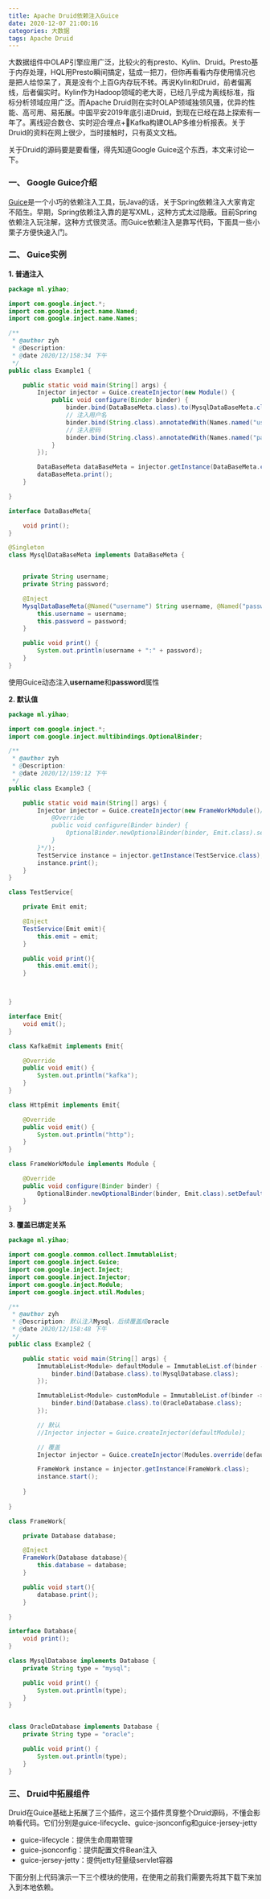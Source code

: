 ```yaml
---
title: Apache Druid依赖注入Guice
date: 2020-12-07 21:00:16
categories: 大数据
tags: Apache Druid
---
```


大数据组件中OLAP引擎应用广泛，比较火的有presto、Kylin、Druid。Presto基于内存处理，HQL用Presto瞬间搞定，猛成一把刀，但你再看看内存使用情况也是把人给惊呆了，真是没有个上百G内存玩不转。再说Kylin和Druid，前者偏离线，后者偏实时。Kylin作为Hadoop领域的老大哥，已经几乎成为离线标准，指标分析领域应用广泛。而Apache Druid则在实时OLAP领域独领风骚，优异的性能、高可用、易拓展。中国平安2019年底引进Druid，到现在已经在路上探索有一年了。离线迎合数仓、实时迎合埋点+Kafka构建OLAP多维分析报表。关于Druid的资料在网上很少，当时接触时，只有英文文档。

关于Druid的源码要是要看懂，得先知道Google Guice这个东西，本文来讨论一下。

### 一、 Google Guice介绍

[Guice](https://github.com/google/guice)是一个小巧的依赖注入工具，玩Java的话，关于Spring依赖注入大家肯定不陌生。早期，Spring依赖注入靠的是写XML，这种方式太过隐蔽。目前Spring依赖注入玩注解，这种方式很灵活。而Guice依赖注入是靠写代码，下面具一些小栗子方便快速入门。

### 二、 Guice实例

**1. 普通注入**

```java
package ml.yihao;

import com.google.inject.*;
import com.google.inject.name.Named;
import com.google.inject.name.Names;

/**
 * @author zyh
 * @Description:
 * @date 2020/12/158:34 下午
 */
public class Example1 {

    public static void main(String[] args) {
        Injector injector = Guice.createInjector(new Module() {
            public void configure(Binder binder) {
                binder.bind(DataBaseMeta.class).to(MysqlDataBaseMeta.class);
                // 注入用户名
                binder.bind(String.class).annotatedWith(Names.named("username")).toInstance("root");
                // 注入密码
                binder.bind(String.class).annotatedWith(Names.named("password")).toInstance("^5g%@!hKH");
            }
        });

        DataBaseMeta dataBaseMeta = injector.getInstance(DataBaseMeta.class);
        dataBaseMeta.print();
    }

}

interface DataBaseMeta{

    void print();
}

@Singleton
class MysqlDataBaseMeta implements DataBaseMeta {


    private String username;
    private String password;

    @Inject
    MysqlDataBaseMeta(@Named("username") String username, @Named("password") String password){
        this.username = username;
        this.password = password;
    }

    public void print() {
        System.out.println(username + ":" + password);
    }
}

```

使用Guice动态注入**username**和**password**属性

**2. 默认值**

```java
package ml.yihao;

import com.google.inject.*;
import com.google.inject.multibindings.OptionalBinder;

/**
 * @author zyh
 * @Description:
 * @date 2020/12/159:12 下午
 */
public class Example3 {

    public static void main(String[] args) {
        Injector injector = Guice.createInjector(new FrameWorkModule()/*, new Module() {
            @Override
            public void configure(Binder binder) {
                OptionalBinder.newOptionalBinder(binder, Emit.class).setBinding().to(KafkaEmit.class);
            }
        }*/);
        TestService instance = injector.getInstance(TestService.class);
        instance.print();
    }
}

class TestService{

    private Emit emit;

    @Inject
    TestService(Emit emit){
        this.emit = emit;
    }

    public void print(){
        this.emit.emit();
    }



}

interface Emit{
    void emit();
}

class KafkaEmit implements Emit{

    @Override
    public void emit() {
        System.out.println("kafka");
    }
}

class HttpEmit implements Emit{

    @Override
    public void emit() {
        System.out.println("http");
    }
}

class FrameWorkModule implements Module {

    @Override
    public void configure(Binder binder) {
        OptionalBinder.newOptionalBinder(binder, Emit.class).setDefault().to(HttpEmit.class);
    }
}

```

**3. 覆盖已绑定关系**


```java
package ml.yihao;

import com.google.common.collect.ImmutableList;
import com.google.inject.Guice;
import com.google.inject.Inject;
import com.google.inject.Injector;
import com.google.inject.Module;
import com.google.inject.util.Modules;

/**
 * @author zyh
 * @Description: 默认注入Mysql，后续覆盖成oracle
 * @date 2020/12/158:48 下午
 */
public class Example2 {

    public static void main(String[] args) {
        ImmutableList<Module> defaultModule = ImmutableList.of(binder -> {
            binder.bind(Database.class).to(MysqlDatabase.class);
        });

        ImmutableList<Module> customModule = ImmutableList.of(binder -> {
            binder.bind(Database.class).to(OracleDatabase.class);
        });

        // 默认
        //Injector injector = Guice.createInjector(defaultModule);

        // 覆盖
        Injector injector = Guice.createInjector(Modules.override(defaultModule).with(customModule));

        FrameWork instance = injector.getInstance(FrameWork.class);
        instance.start();
        
    }
    
}

class FrameWork{

    private Database database;

    @Inject
    FrameWork(Database database){
        this.database = database;
    }

    public void start(){
        database.print();
    }

}

interface Database{
    void print();
}

class MysqlDatabase implements Database {
    private String type = "mysql";

    public void print() {
        System.out.println(type);
    }
}


class OracleDatabase implements Database {
    private String type = "oracle";

    public void print() {
        System.out.println(type);
    }
}

```

### 三、 Druid中拓展组件

Druid在Guice基础上拓展了三个插件，这三个插件贯穿整个Druid源码，不懂会影响看代码。它们分别是guice-lifecycle、guice-jsonconfig和guice-jersey-jetty

* guice-lifecycle：提供生命周期管理
* guice-jsonconfig：提供配置文件Bean注入
* guice-jersey-jetty：提供jetty轻量级servlet容器

下面分别上代码演示一下三个模块的使用，在使用之前我们需要先将其下载下来加入到本地依赖。


